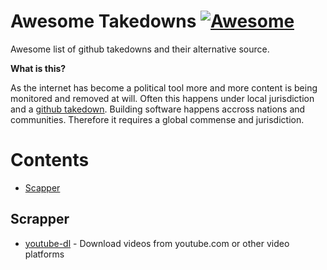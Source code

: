 # Awesome Takedowns [![Awesome](https://cdn.rawgit.com/sindresorhus/awesome/d7305f38d29fed78fa85652e3a63e154dd8e8829/media/badge.svg)](https://github.com/sindresorhus/awesome)

Awesome list of github takedowns and their alternative source.

**What is this?**

As the internet has become a political tool more and more content is being monitored and removed at will. Often this happens under local jurisdiction and a [github takedown](https://github.com/github/gov-takedowns). Building software happens accross nations and communities. Therefore it requires a global commense and jurisdiction.

# Contents

* [Scapper](#scapper)

## Scrapper

* [youtube-dl](https://gitlab.com/ytdl-org/youtube-dl) - Download videos from youtube.com or other video platforms
